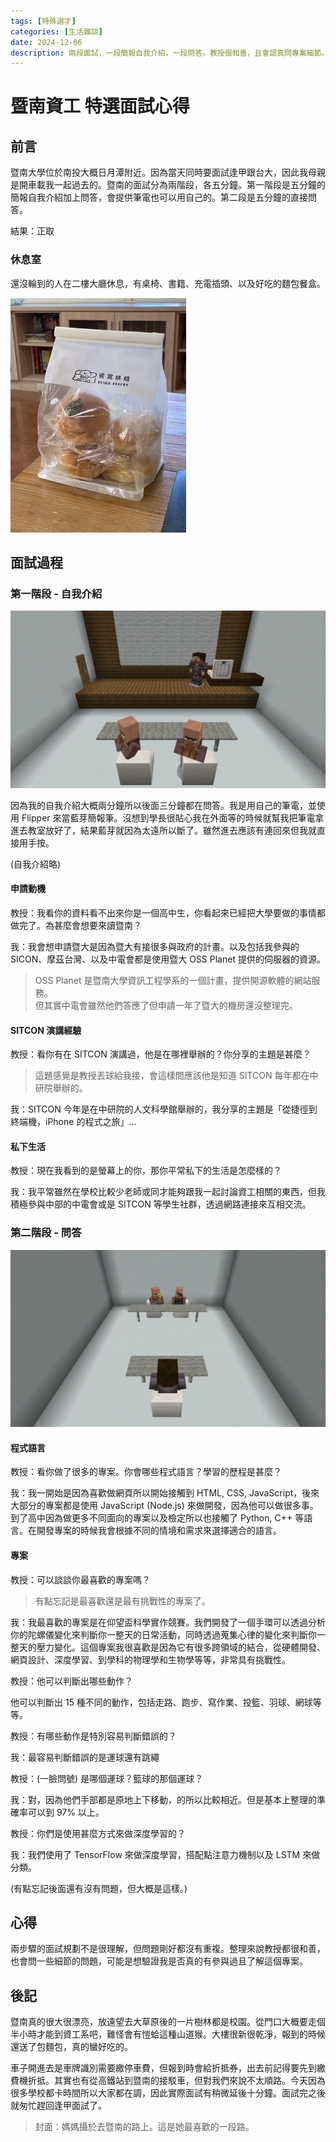 ```yaml
---
tags: [特殊選才]
categories: [生活雜談]
date: 2024-12-06
description: 兩段面試，一段簡報自我介紹，一段問答。教授很和善，且會認真問專案細節。
---
```


# 暨南資工 特選面試心得

## 前言

暨南大學位於南投大概日月潭附近。因為當天同時要面試逢甲跟台大，因此我母親是開車載我一起過去的。暨南的面試分為兩階段，各五分鐘。第一階段是五分鐘的簡報自我介紹加上問答，會提供筆電也可以用自己的。第二段是五分鐘的直接問答。

結果：正取

### 休息室

還沒輪到的人在二樓大廳休息，有桌椅、書籍、充電插頭、以及好吃的麵包餐盒。

![alt text](bread.webp)

## 面試過程

### 第一階段 - 自我介紹

![暨南自我介紹面試座位示意圖](room.webp)

因為我的自我介紹大概兩分鐘所以後面三分鐘都在問答。我是用自己的筆電，並使用 Flipper 來當藍芽簡報筆。沒想到學長很貼心我在外面等的時候就幫我把筆電拿進去教室放好了，結果藍芽就因為太遠所以斷了。雖然進去應該有連回來但我就直接用手按。

(自我介紹略)

#### 申請動機

教授：我看你的資料看不出來你是一個高中生，你看起來已經把大學要做的事情都做完了。為甚麼會想要來讀暨南？

我：我會想申請暨大是因為暨大有接很多與政府的計畫。以及包括我參與的 SICON、摩茲台灣、以及中電會都是使用暨大 OSS Planet 提供的伺服器的資源。

> OSS Planet 是暨南大學資訊工程學系的一個計畫，提供開源軟體的網站服務。  
> 但其實中電會雖然他們答應了但申請一年了暨大的機房還沒整理完。

#### SITCON 演講經驗

教授：看你有在 SITCON 演講過，他是在哪裡舉辦的？你分享的主題是甚麼？

> 這題感覺是教授丟球給我接，會這樣問應該他是知道 SITCON 每年都在中研院舉辦的。

我：SITCON 今年是在中研院的人文科學館舉辦的，我分享的主題是「從捷徑到終端機，iPhone 的程式之旅」...

#### 私下生活

教授：現在我看到的是螢幕上的你，那你平常私下的生活是怎麼樣的？

我：我平常雖然在學校比較少老師或同才能夠跟我一起討論資工相關的東西，但我積極參與中部的中電會或是 SITCON 等學生社群，透過網路連接來互相交流。

### 第二階段 - 問答

![暨南面試座位示意圖](room2.webp)

#### 程式語言

教授：看你做了很多的專案。你會哪些程式語言？學習的歷程是甚麼？

我：我一開始是因為喜歡做網頁所以開始接觸到 HTML, CSS, JavaScript，後來大部分的專案都是使用 JavaScript (Node.js) 來做開發，因為他可以做很多事。到了高中因為做更多不同面向的專案以及檢定所以也接觸了 Python, C++ 等語言。在開發專案的時候我會根據不同的情境和需求來選擇適合的語言。

#### 專案

教授：可以談談你最喜歡的專案嗎？

> 有點忘記是最喜歡還是最有挑戰性的專案了。

我：我最喜歡的專案是在仰望盃科學實作競賽。我們開發了一個手環可以透過分析你的陀螺儀變化來判斷你一整天的日常活動，同時透過蒐集心律的變化來判斷你一整天的壓力變化。這個專案我很喜歡是因為它有很多跨領域的結合，從硬體開發、網頁設計、深度學習、到學科的物理學和生物學等等，非常具有挑戰性。

教授：他可以判斷出哪些動作？

他可以判斷出 15 種不同的動作，包括走路、跑步、寫作業、投籃、羽球、網球等等。

教授：有哪些動作是特別容易判斷錯誤的？

我：最容易判斷錯誤的是運球還有跳繩

教授：(一臉問號) 是哪個運球？籃球的那個運球？

我：對，因為他們手部都是原地上下移動，的所以比較相近。但是基本上整理的準確率可以到 97% 以上。

教授：你們是使用甚麼方式來做深度學習的？

我：我們使用了 TensorFlow 來做深度學習，搭配點注意力機制以及 LSTM 來做分類。

(有點忘記後面還有沒有問題，但大概是這樣。)

## 心得

兩步驟的面試規劃不是很理解，但問題剛好都沒有重複。整理來說教授都很和善，也會問一些細節的問題，可能是想驗證我是否真的有參與過且了解這個專案。

## 後記

暨南真的很大很漂亮，放遠望去大草原後的一片樹林都是校園。從門口大概要走個半小時才能到資工系吧，難怪會有愷蛤這種山道猴。大樓很新很乾淨，報到的時候還送了包麵包，真的蠻好吃的。

車子開進去是車牌識別需要繳停車費，但報到時會給折抵券，出去前記得要先到繳費機折抵。其實也有從高鐵站到暨南的接駁車，但對我們來說不太順路。今天因為很多學校都卡時間所以大家都在調，因此實際面試有稍微延後十分鐘。面試完之後就匆忙趕回逢甲面試了。

> 封面：媽媽攝於去暨南的路上。這是她最喜歡的一段路。
